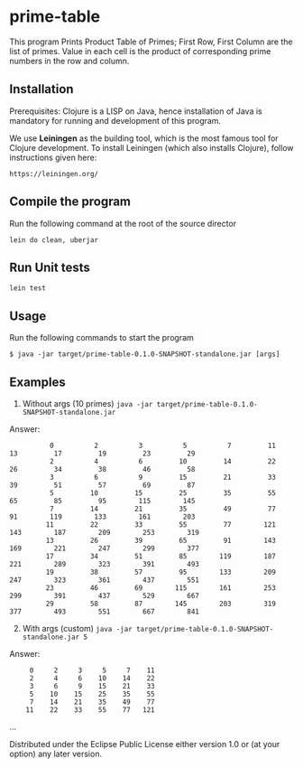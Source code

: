 # prime-table

This program Prints Product Table of Primes; First Row, First Column are the list of primes.
Value in each cell is the product of corresponding prime numbers in the row and column.

## Installation

Prerequisites: Clojure is a LISP on Java, hence installation of Java is mandatory for running and development of this program.

We use **Leiningen** as the building tool, which is the most famous tool for Clojure development. To install Leiningen (which also installs Clojure), follow instructions given here:
```
https://leiningen.org/
```
## Compile the program

Run the following command at the root of the source director
```
lein do clean, uberjar
```

## Run Unit tests
```
lein test
```

## Usage

Run the following commands to start the program

    $ java -jar target/prime-table-0.1.0-SNAPSHOT-standalone.jar [args]


## Examples
1. Without args (10 primes)
```java -jar target/prime-table-0.1.0-SNAPSHOT-standalone.jar```

Answer:
```
          0          2          3          5          7         11         13         17         19         23         29
          2          4          6         10         14         22         26         34         38         46         58
          3          6          9         15         21         33         39         51         57         69         87
          5         10         15         25         35         55         65         85         95        115        145
          7         14         21         35         49         77         91        119        133        161        203
         11         22         33         55         77        121        143        187        209        253        319
         13         26         39         65         91        143        169        221        247        299        377
         17         34         51         85        119        187        221        289        323        391        493
         19         38         57         95        133        209        247        323        361        437        551
         23         46         69        115        161        253        299        391        437        529        667
         29         58         87        145        203        319        377        493        551        667        841
```

2. With args (custom)
```java -jar target/prime-table-0.1.0-SNAPSHOT-standalone.jar 5```

Answer:
```
     0     2     3     5     7    11
     2     4     6    10    14    22
     3     6     9    15    21    33
     5    10    15    25    35    55
     7    14    21    35    49    77
    11    22    33    55    77   121
```


...

Distributed under the Eclipse Public License either version 1.0 or (at
your option) any later version.
